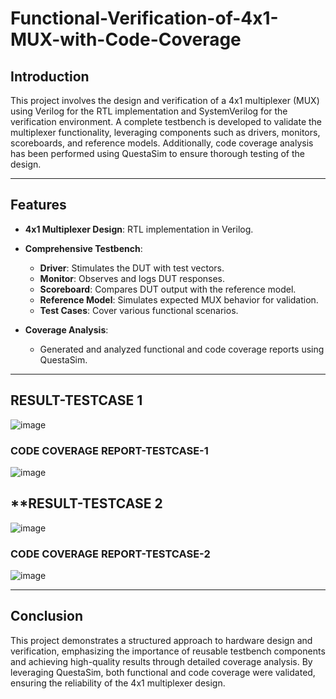# Functional-Verification-of-4x1-MUX-with-Code-Coverage

## **Introduction**

This project involves the design and verification of a 4x1 multiplexer (MUX) using Verilog for the RTL implementation and SystemVerilog for the verification environment. A complete testbench is developed to validate the multiplexer functionality, leveraging components such as drivers, monitors, scoreboards, and reference models.
Additionally, code coverage analysis has been performed using QuestaSim to ensure thorough testing of the design.

---

## **Features**

* **4x1 Multiplexer Design**: RTL implementation in Verilog.
* **Comprehensive Testbench**:

  * **Driver**: Stimulates the DUT with test vectors.
  * **Monitor**: Observes and logs DUT responses.
  * **Scoreboard**: Compares DUT output with the reference model.
  * **Reference Model**: Simulates expected MUX behavior for validation.
  * **Test Cases**: Cover various functional scenarios.
* **Coverage Analysis**:

  * Generated and analyzed functional and code coverage reports using QuestaSim.

---

## **RESULT-TESTCASE 1**

![image](https://github.com/user-attachments/assets/08b0ee28-7414-4268-b24d-ee84a3d33a7b)

### CODE COVERAGE REPORT-TESTCASE-1

![image](https://github.com/user-attachments/assets/070c8e2f-d0f7-4593-b1c8-0da9decaa88b)

## **RESULT-TESTCASE 2

![image](https://github.com/user-attachments/assets/cbc8635f-2c62-4484-8a2a-c1a44d0908af)

### CODE COVERAGE REPORT-TESTCASE-2

![image](https://github.com/user-attachments/assets/de62c4ca-5f86-4a54-b006-6f580fd3089d)


---

## **Conclusion**

This project demonstrates a structured approach to hardware design and verification, emphasizing the importance of reusable testbench components and achieving high-quality results through detailed coverage analysis. By leveraging QuestaSim, both functional and code coverage were validated, ensuring the reliability of the 4x1 multiplexer design.
